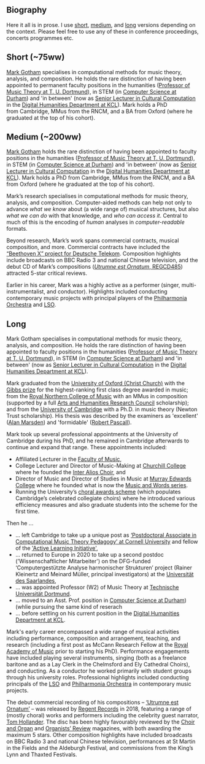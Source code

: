 ## Biography

Here it all is in prose.
I use [short](#short), [medium](#medium), and [long](#long) versions depending on the context.
Please feel free to use any of these in conference proceedings, concerts programmes etc.

## Short (~75ww)

[Mark Gotham](https://markgotham.github.io/)
specialises in computational methods for music theory, analysis, and composition.
He holds the rare distinction of having been appointed to permanent faculty positions 
in the humanities
([Professor of Music Theory at T. U. Dortmund](https://musik.kmst.tu-dortmund.de/institut/personen/ehemalige-mitarbeiterinnen/univ-prof-dr-phil-mark-r-h-gotham/)),
in STEM (in [Computer Science at Durham](https://www.durham.ac.uk/departments/academic/computer-science/)) and
'in between' (now as 
[Senior Lecturer in Cultural Computation](https://www.kcl.ac.uk/people/mark-gotham)
in the [Digital Humanities Department at KCL](https://www.kcl.ac.uk/ddh)).
Mark holds a PhD from Cambridge, MMus from the RNCM, and a BA from Oxford (where he graduated at the top of his cohort).

## Medium (~200ww)

[Mark Gotham](https://markgotham.github.io/)
holds the rare distinction of having been appointed to faculty positions
in the humanities
([Professor of Music Theory at T. U. Dortmund](https://musik.kmst.tu-dortmund.de/institut/personen/ehemalige-mitarbeiterinnen/univ-prof-dr-phil-mark-r-h-gotham/)),
in STEM (in [Computer Science at Durham](https://www.durham.ac.uk/departments/academic/computer-science/)) and
'in between' (now as 
[Senior Lecturer in Cultural Computation](https://www.kcl.ac.uk/people/mark-gotham)
in the [Digital Humanities Department at KCL](https://www.kcl.ac.uk/ddh)).
Mark holds a PhD from Cambridge, MMus from the RNCM, and a BA from Oxford (where he graduated at the top of his cohort).

Mark’s research specialises in computational methods for music theory, analysis, and composition.
Computer-aided methods can help not only to advance *what we know* about (a wide range of) musical structures, but also
*what we can do* with that knowledge,
and
*who can access it*.
Central to much of this is the encoding of
*human* analyses in
*computer-readable* formats.

Beyond research, Mark’s work spans commercial contracts, musical composition, and more.
Commercial contracts have included the
[“Beethoven X” project for Deutsche Telekom](https://www.oneclub.org/awards/theoneshow/-award/43259/beethoven-x-the-ai-project/).
Composition highlights include broadcasts on BBC Radio 3 and national Chinese television, and the debut CD of Mark’s compositions
([_Utrumne est Ornatum_, REGCD485](http://www.regent-records.co.uk/product_details_349.htm))
attracted 5-star critical reviews.

Earlier in his career, Mark was a highly active as a performer (singer, multi-instrumentalist, and conductor).
Highlights included conducting contemporary music projects with principal players of the 
[Philharmonia Orchestra](http://www.philharmonia.co.uk/)
and [LSO](http://lso.co.uk/).


## Long

Mark Gotham specialises in computational methods for music theory, analysis, and composition.
He holds the rare distinction of having been appointed to faculty positions
in the humanities
([Professor of Music Theory at T. U. Dortmund](https://musik.kmst.tu-dortmund.de/institut/personen/ehemalige-mitarbeiterinnen/univ-prof-dr-phil-mark-r-h-gotham/)),
in STEM (in [Computer Science at Durham](https://www.durham.ac.uk/departments/academic/computer-science/)) and
'in between' (now as 
[Senior Lecturer in Cultural Computation](https://www.kcl.ac.uk/people/mark-gotham)
in the [Digital Humanities Department at KCL](https://www.kcl.ac.uk/ddh)).

Mark graduated from the [University of Oxford (Christ Church)](http://www.ox.ac.uk/) with the [Gibbs prize](https://www.ox.ac.uk/students/fees-funding/prizes-and-awards/gibbs) for the highest-ranking first class degree awarded in music; from the [Royal Northern College of Music](http://www.rncm.ac.uk/) with an MMus in composition (supported by a full [Arts and Humanities Research Council](https://www.ukri.org/councils/ahrc/) scholarship); and from the [University of Cambridge](http://www.cam.ac.uk/) with a Ph.D. in music theory (Newton Trust scholarship). His thesis was described by the examiners as 'excellent' ([Alan Marsden](http://www.lancaster.ac.uk/staff/marsdena/)) and 'formidable' ([Robert Pascall](http://www.nottingham.ac.uk/music/people/robert.pascall)).

Mark took up several professional appointments at the University of Cambridge during his PhD, and he remained in Cambridge afterwards to continue and expand that range. These appointments included:

- Affiliated Lecturer in the [Faculty of Music](https://www.mus.cam.ac.uk/),
- College Lecturer and Director of Music-Making at [Churchill College](https://www.chu.cam.ac.uk/) where he founded the [Inter Alios Choir](https://www.chu.cam.ac.uk/societies/music/?q=interalios), and
- Director of Music and Director of Studies in Music at [Murray Edwards College](https://www.murrayedwards.cam.ac.uk/) where he founded what is now the [Music and Words series](https://www.murrayedwards.cam.ac.uk/my-medwards/music/music-words-murray-edwards-college-with-inter-alios-choir).
- Running the University’s [choral awards scheme](https://www.undergraduate.study.cam.ac.uk/finance/music-awards/choral-awards) (which populates Cambridge’s celebrated collegiate choirs) where he introduced various efficiency measures and also graduate students into the scheme for the first time.

Then he ... 

- ... left Cambridge to take up a unique post as [‘Postdoctoral Associate in Computational Music Theory Pedagogy’ at Cornell University](http://music.cornell.edu/) and fellow of the ['Active Learning Initiative'](http://as.cornell.edu/education-innovation),
- ... returned to Europe in 2020 to take up a second postdoc ('Wissenschaftlicher Mitarbeiter') on the DFG-funded ‘Computergestützte Analyse harmonischer Strukturen’ project (Rainer Kleinertz and Meinard Müller, principal investigators) at the [Universität des Saarlandes](https://www.uni-saarland.de/en/home.html),
- ... was appointed Professor (W2) of Music Theory at [Technische Universität Dortmund](https://www.musik.tu-dortmund.de/institut/personen/professorinnen-und-professoren/univ-prof-dr-phil-mark-r-h-gotham/).
- ... moved to an Asst. Prof. position in [Computer Science at Durham](https://www.durham.ac.uk/departments/academic/computer-science/)) (whlie pursuing the same kind of reserach
- ... before settling on his current position in the [Digital Humanities Department at KCL](https://www.kcl.ac.uk/ddh).

Mark's early career encompassed a wide range of musical activities including performance, composition and arrangement, teaching, and research (including a first post as McCann Research Fellow at the [Royal Academy of Music](https://www.ram.ac.uk/) prior to starting his PhD).
Performance engagements have included playing several instruments, singing (both as a freelance baritone and as a Lay Clerk in the Chelmsford and Ely Cathedral Choirs), and conducting.
As a conductor he worked primarily with student groups through his university roles.
Professional highlights included conducting principals of the [LSO](http://lso.co.uk/) and [Philharmonia Orchestra](http://www.philharmonia.co.uk/) in contemporary music projects.

The debut commercial recording of his compositions – [‘Utrumne est Ornatum’](http://www.regent-records.co.uk/product_details_349.htm) – was released by [Regent Records](http://www.regent-records.co.uk/) in 2018, featuring a range of (mostly choral) works and performers including the celebrity guest narrator, [Tom Hollander](https://www.imdb.com/name/nm0390903/).
The disc has been highly favourably reviewed by the [Choir and Organ](https://www.rhinegold.co.uk/rhinegold-publishing/magazines/choir-organ/) and [Organists’ Review](https://organistsreview.com/) magazines, with both awarding the maximum 5 stars.
Other composition highlights have included broadcasts on BBC Radio 3 and national Chinese television, performances at St Martin in the Fields and the Aldeburgh Festival, and commissions from the King’s Lynn and Thaxted Festivals.
